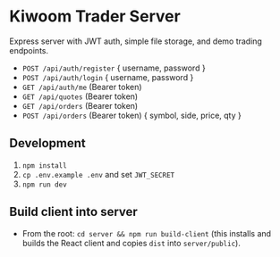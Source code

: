 # Kiwoom Trader Server

Express server with JWT auth, simple file storage, and demo trading endpoints.
- `POST /api/auth/register` { username, password }
- `POST /api/auth/login` { username, password }
- `GET /api/auth/me` (Bearer token)
- `GET /api/quotes` (Bearer token)
- `GET /api/orders` (Bearer token)
- `POST /api/orders` (Bearer token) { symbol, side, price, qty }

## Development
1) `npm install`
2) `cp .env.example .env` and set `JWT_SECRET`
3) `npm run dev`

## Build client into server
- From the root: `cd server && npm run build-client` (this installs and builds the React client and copies `dist` into `server/public`).
